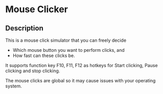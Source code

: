 # Mouse Clicker

## Description

This is a mouse click simulator that you can freely decide 
 * Which mouse button you want to perform clicks, and 
 * How fast can these clicks be.

It supports function key F10, F11, F12 as hotkeys for Start clicking, Pause clicking and stop clicking.

The mouse clicks are global so it may cause issues with your operating system.
 